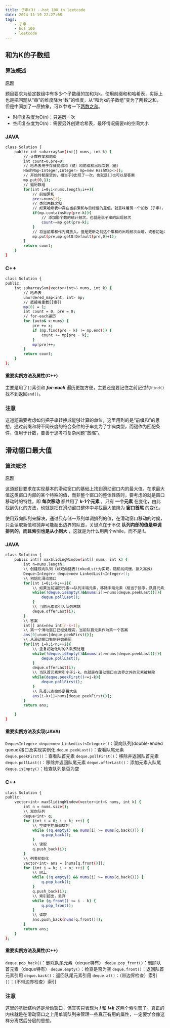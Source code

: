 ```yaml
---
title: 子串(3) --hot 100 in leetcode
date: 2024-11-19 22:27:08
tags:
    - 子串
    - hot 100
    - leetcode
---
```


<script type="text/javascript"
src="http://cdn.mathjax.org/mathjax/latest/MathJax.js?config=TeX-AMS-MML_HTMLorMML">
</script>

## 和为K的子数组
### 算法概述
[原题](https://leetcode.cn/problems/subarray-sum-equals-k/description/?envType=study-plan-v2&envId=top-100-liked)

题目要求为给定数组中有多少个子数组的加和为k。使用前缀和和哈希表，实际上也是把问题从“串”的维度降为“数”的维度，从“和为k的子数组”变为了两数之和，但是中间加了一层抽象，可以参考一下[两数之和](https://tobegold574.me/2024/11/17/Hash-3-hot-100-in-leetcode/)。
- 时间复杂度为O(n)：只遍历一次
- 空间复杂度为O(n)：需要另外创建哈希表，最坏情况需要n的空间大小

### JAVA
```bash
class Solution {
    public int subarraySum(int[] nums, int k) {
        // 计数答案和前缀
        int count=0,pre=0;
        // 哈希表用于存储前缀和（键）和前缀和出现次数（值）
        HashMap<Integer,Integer> mp=new HashMap<>();
        // 开始时都是空的，相当于0出现了一次，也就是[]也可以是答案
        mp.put(0,1);
        // 遍历数组
        for(int i=0;i<nums.length;i++){
            // 前缀累和
            pre+=nums[i];
            // 类似两数之和
            // 如果哈希表中存在当前累和与目标值的差值，就意味着另一个加数（子串），也就是匹配的子串，也存在   
            if(mp.containsKey(pre-k)){
                // 添加那个数的统计频次，也就是说子串的出现频次
                count+=mp.get(pre-k);
            }
            // 将当前累和作为键放入，值是更新之前这个累和的出现频次自增，或者初始为1
            mp.put(pre,mp.getOrDefault(pre,0)+1);
        }
        return count;
    }
}
```

### C++
```bash
class Solution {
public:
    int subarraySum(vector<int>& nums, int k) {
        // 哈希表
        unordered_map<int, int> mp;
        // 直接用重载[]索引
        mp[0] = 1;
        int count = 0, pre = 0;
        // for-each遍历
        for (auto& x:nums) {
            pre += x;
            if (mp.find(pre - k) != mp.end()) {
                count += mp[pre - k];
            }
            mp[pre]++;
        }
        return count;
    }
};
```

#### 重要实例方法及属性(C++)
主要是用了`[]`索引和 ***for-each*** 遍历更加方便，主要还是要记住之前记过的`find()`找不到返回`end()`。

### 注意
这道题需要考虑如何把子串转换成能够计算的单位，这里用到的是“前缀和”的思想，通过前缀和将不同长度的符合条件的子串变为了字典类型，而键作为匹配条件，值用于计数，要善于思考将复杂问题“放缩”。

## 滑动窗口最大值
### 算法概述
[原题](https://leetcode.cn/problems/sliding-window-maximum/description/?envType=study-plan-v2&envId=top-100-liked)

这道题目要求在实现基本的滑动窗口的基础上找到滑动窗口内的最大值。在求最大值这类窗口内部的某个特殊的值，而非整个窗口的整体性质时，要考虑的就是窗口移动时的特性，即 **每次移动** 都共用了 **k-1个元素** ，只有 **一个元素** 在变化，由此找到优化的方法，也就是把在滑动窗口整体中寻找最大值降为 **窗口首尾** 的变化。

使用双向队列来解决，通过只存储一系列单调排列的值，在滑动窗口移动的时候，只会读取新值和抛弃可能超出边界的队首，关键点在于不仅 **队列内部的值是单调排列的，而且索引也是从小到大** ，这就是为什么用两个while，而不是if。

### JAVA
```bash
class Solution {
    public int[] maxSlidingWindow(int[] nums, int k) {
        int n=nums.length;
        \\ 创建双向队列（以双向链表linkedLsit为实现，随机访问慢，插入高效）
        Deque<Integer> deque=new LinkedList<Integer>();
        \\ 初始化滑动窗口
        for(int i=0;i<k;++i){
            \\ 如果当前遍历元素>=队列末端元素，移除末端元素（相当于排序，队首元素最大）
            while(!deque.isEmpty()&&nums[i]>=nums[deque.peekLast()]){
                deque.pollLast();
            }
            \\ 当前元素索引入队列末端
            deque.offerLast(i);
        }
        \\ 答案
        int[] ans=new int[n-k+1];
        \\ 第一个滑动窗口已经处理完，当前队首元素作为第一个答案
        ans[0]=nums[deque.peekFirst()];
        \\ 从滑动窗口右侧开始遍历
        for(int i=k;i<n;++i){
            \\ 重复初始化时的入队预处理
            while(!deque.isEmpty()&&nums[i]>=nums[deque.peekLast()]){
                deque.pollLast();
            }
            deque.offerLast(i);
            \\ 当队首元素索引小于i-k，也就是在滑动窗口左边界之外的元素被移除
            while(deque.peekFirst()<=i-k){
                deque.pollFirst();
            }
            \\ 队首元素始终是最大值
            ans[i-k+1]=nums[deque.peekFirst()];
        }
        return ans;

    }
}
```

#### 重要实例方法及实现(JAVA)
`Deque<Integer> deque=new LinkedList<Integer>()`：双向队列(double-ended queue)接口及实现实例化
`deque.peekLast()`：查看队尾元素
`deque.peekFirst()`：查看队首元素
`deque.pollFirst()`：移除并返回队首元素
`deque.pollLast()`：移除并返回队尾元素
`deque.offerLast()`：添加元素入队尾
`deque.isEmpty()`：检查队列是否为空

### C++
```bash
class Solution {
public:
    vector<int> maxSlidingWindow(vector<int>& nums, int k) {
        int n = nums.size();
        \\ 双向队列
        deque<int> q;
        for (int i = 0; i < k; ++i) {
            \\ 空或不在单调排列
            while (!q.empty() && nums[i] >= nums[q.back()]) {
                q.pop_back();
            }
            \\ 读取
            q.push_back(i);
        }
        \\ 列表初始化
        vector<int> ans = {nums[q.front()]};
        for (int i = k; i < n; ++i) {
            \\ 同上
            while (!q.empty() && nums[i] >= nums[q.back()]) {
                q.pop_back();
            }
            q.push_back(i);
            \\ 索引超出，丢弃
            while (q.front() <= i - k) {
                q.pop_front();
            }
            \\ 读取
            ans.push_back(nums[q.front()]);
        }
        return ans;
    }
};
```

#### 重要实例方法及属性(C++)
`deque.pop_back()`：删除队尾元素（deque特有）
`deque.pop_front()`：删除队首元素（deque特有）
`deque.empty()`：检查是否为空
`deque.front()`：返回队首元素引用
`deque.back()`：返回队尾元素引用
`deque.at()`：（带边界检查）索引
`[]`：（不带边界检查）索引

### 注意
这里的基础结构还是滑动窗口，但其实只表现为 ***i*** 和 ***i+k*** 这两个索引罢了。真正的内核就是在滑动窗口之上用单调队列来管理一些真正有用的属性，一定要学会像这样分离然后分层的思想。